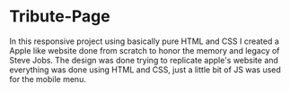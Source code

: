# Tribute-Page
In this responsive project using basically pure HTML and CSS I created a Apple like website done from scratch to honor the memory and legacy of Steve Jobs. The design was done trying to replicate apple's website and everything was done using HTML and CSS, just a little bit of JS was used for the mobile menu.
